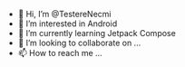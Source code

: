 - 👋 Hi, I’m @TestereNecmi
- 👀 I’m interested in Android
- 🌱 I’m currently learning Jetpack Compose
- 💞️ I’m looking to collaborate on ...
- 📫 How to reach me ...

<!---
TestereNecmi/TestereNecmi is a ✨ special ✨ repository because its `README.md` (this file) appears on your GitHub profile.
You can click the Preview link to take a look at your changes.
--->
